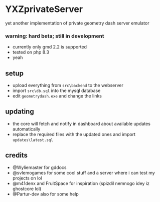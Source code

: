 # YXZprivateServer
yet another implementation of private geometry dash server emulator

### warning: hard beta; still in development
- currently only gmd 2.2 is supported
- tested on php 8.3
- yeah

## setup
- upload everything from `src\backend` to the webserver
- import `src\db.sql` into the mysql database
- edit `geometrydash.exe` and change the links

## updating
- the core will fetch and notify in dashboard about available updates automatically
- replace the required files with the updated ones and import `updates\latest.sql`

## credits
- @Wyliemaster for gddocs
- @svlemogames for some cool stuff and a server where i can test my projects on lol
- @m41denx and FruitSpace for inspiration (spizdil nemnogo idey iz ghostcore lol)
- @Partur-dev also for some help